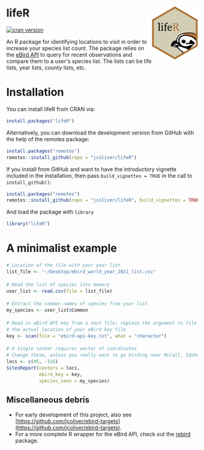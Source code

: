 # lifeR <img src="man/figures/logo.png" align="right" alt="lifeR logo" width="120">

[![cran version](https://www.r-pkg.org/badges/version/lifeR)](https://cran.r-project.org/package=lifeR)

An R package for identifying locations to visit in order to increase your 
species list count. The package relies on the 
[eBird API](https://documenter.getpostman.com/view/664302/S1ENwy59) to query 
for recent observations and compare them to a user's species list. The lists 
can be life lists, year lists, county lists, etc.

# Installation

You can install lifeR from CRAN via:

```r
install.packages("lifeR")
```

Alternatively, you can download the development version from GitHub with the 
help of the remotes package:

```r
install.packages("remotes")
remotes::install_github(repo = "jcoliver/lifeR")
```

If you install from GitHub and want to have the introductory vignette included 
in the installation, then pass `build_vignettes = TRUE` in the call to 
`install_github()`:

```r
install.packages("remotes")
remotes::install_github(repo = "jcoliver/lifeR", build_vignettes = TRUE)
```

And load the package with `library`

```r
library("lifeR")
```

<!--
To open the vignette, run

```r
browseVignettes(package = "lifeR")
```
-->

# A minimalist example

```r
# Location of the file with your year list
list_file <- "~/Desktop/ebird_world_year_2021_list.csv"

# Read the list of species into memory
user_list <- read.csv(file = list_file)

# Extract the common names of species from your list
my_species <- user_list$Common

# Read in eBird API key from a text file; replace the argument to file with 
# the actual location of your eBird key file
key <- scan(file = "ebird-api-key.txt", what = "character")

# A single center requires vector of coordinates
# Change these, unless you really want to go birding near McCall, Idaho
locs <- c(45, -116)
SitesReport(centers = locs, 
            ebird_key = key, 
            species_seen = my_species)
```

## Miscellaneous debris

+ For early development of this project, also see [https://github.com/jcoliver/ebird-targets](https://github.com/jcoliver/ebird-targets).
+ For a more complete R wrapper for the eBird API, check out the 
[rebird](https://github.com/ropensci/rebird) package.